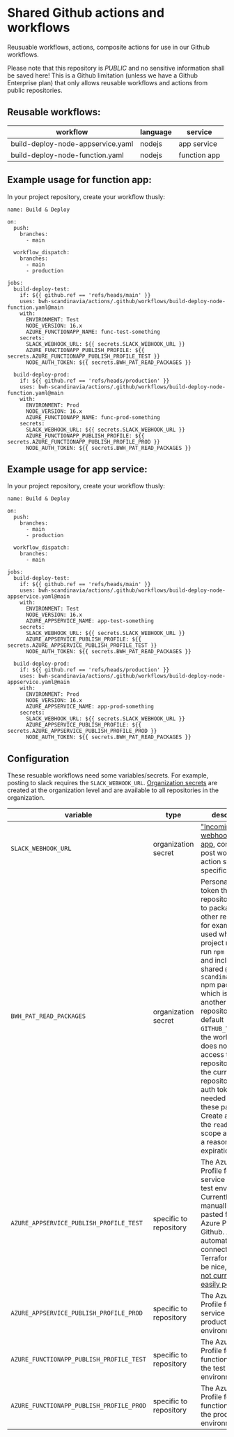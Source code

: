 # Shared Github actions and workflows

Reusuable workflows, actions, composite actions for use in our Github workflows.

Please note that this repository is _PUBLIC_ and no sensitive information shall be saved here! This is a Github limitation (unless we have a Github Enterprise plan) that only allows reusable workflows and actions from public repositories.

## Reusable workflows:

| workflow                          | language | service      |
| --------------------------------- | -------- | ------------ |
| build-deploy-node-appservice.yaml | nodejs   | app service  |
| build-deploy-node-function.yaml   | nodejs   | function app |


## Example usage for function app:

In your project repository, create your workflow thusly:

```
name: Build & Deploy

on:
  push:
    branches:
      - main

  workflow_dispatch:
    branches:
      - main
      - production

jobs:
  build-deploy-test:
    if: ${{ github.ref == 'refs/heads/main' }}
    uses: bwh-scandinavia/actions/.github/workflows/build-deploy-node-function.yaml@main
    with:
      ENVIRONMENT: Test
      NODE_VERSION: 16.x
      AZURE_FUNCTIONAPP_NAME: func-test-something
    secrets:
      SLACK_WEBHOOK_URL: ${{ secrets.SLACK_WEBHOOK_URL }}
      AZURE_FUNCTIONAPP_PUBLISH_PROFILE: ${{ secrets.AZURE_FUNCTIONAPP_PUBLISH_PROFILE_TEST }}
      NODE_AUTH_TOKEN: ${{ secrets.BWH_PAT_READ_PACKAGES }}

  build-deploy-prod:
    if: ${{ github.ref == 'refs/heads/production' }}
    uses: bwh-scandinavia/actions/.github/workflows/build-deploy-node-function.yaml@main
    with:
      ENVIRONMENT: Prod
      NODE_VERSION: 16.x
      AZURE_FUNCTIONAPP_NAME: func-prod-something
    secrets:
      SLACK_WEBHOOK_URL: ${{ secrets.SLACK_WEBHOOK_URL }}
      AZURE_FUNCTIONAPP_PUBLISH_PROFILE: ${{ secrets.AZURE_FUNCTIONAPP_PUBLISH_PROFILE_PROD }}
      NODE_AUTH_TOKEN: ${{ secrets.BWH_PAT_READ_PACKAGES }}
```

## Example usage for app service:

In your project repository, create your workflow thusly:

```
name: Build & Deploy

on:
  push:
    branches:
      - main
      - production

  workflow_dispatch:
    branches:
      - main

jobs:
  build-deploy-test:
    if: ${{ github.ref == 'refs/heads/main' }}
    uses: bwh-scandinavia/actions/.github/workflows/build-deploy-node-appservice.yaml@main
    with:
      ENVIRONMENT: Test
      NODE_VERSION: 16.x
      AZURE_APPSERVICE_NAME: app-test-something
    secrets:
      SLACK_WEBHOOK_URL: ${{ secrets.SLACK_WEBHOOK_URL }}
      AZURE_APPSERVICE_PUBLISH_PROFILE: ${{ secrets.AZURE_APPSERVICE_PUBLISH_PROFILE_TEST }}
      NODE_AUTH_TOKEN: ${{ secrets.BWH_PAT_READ_PACKAGES }}

  build-deploy-prod:
    if: ${{ github.ref == 'refs/heads/production' }}
    uses: bwh-scandinavia/actions/.github/workflows/build-deploy-node-appservice.yaml@main
    with:
      ENVIRONMENT: Prod
      NODE_VERSION: 16.x
      AZURE_APPSERVICE_NAME: app-prod-something
    secrets:
      SLACK_WEBHOOK_URL: ${{ secrets.SLACK_WEBHOOK_URL }}
      AZURE_APPSERVICE_PUBLISH_PROFILE: ${{ secrets.AZURE_APPSERVICE_PUBLISH_PROFILE_PROD }}
      NODE_AUTH_TOKEN: ${{ secrets.BWH_PAT_READ_PACKAGES }}
```


## Configuration

These resuable workflows need some variables/secrets. For example, posting to slack requires the `SLACK_WEBHOOK_URL`. [Organization secrets](https://github.com/organizations/bwh-scandinavia/settings/secrets/actions) are created at the organization level and are available to all repositories in the organization.

| variable | type | description |
|----------|------|-------------|
| `SLACK_WEBHOOK_URL` | organization secret | ["Incoming webhook" Slack app](https://bestwesternnewweb.slack.com/services/B034Q4EDTT2), configured to post workflow action status to a specific channel |
| `BWH_PAT_READ_PACKAGES` | organization secret | Personal access token that gives a repository access to packages from other repositories, for example it is used when a project needs to run `npm install` and include the shared `@bwh-scandinavia/types` npm package, which is in another repository. The default `GITHUB_TOKEN` in the workflow does not have access to other repositories than the current repository, so an auth token is needed to access these packages. Create a PAT with the `read:packages` scope and give it a reasonable expiration date. |
| `AZURE_APPSERVICE_PUBLISH_PROFILE_TEST` | specific to repository | The Azure Publish Profile for the app service for the test environment. Currently manually copy-pasted from Azure Portal to Github. An automatic connection via Terraform would be nice, [though not currently easily possible.](https://github.com/hashicorp/terraform-provider-azurerm/issues/8739) |
| `AZURE_APPSERVICE_PUBLISH_PROFILE_PROD` | specific to repository | The Azure Publish Profile for the app service for the production environment. |
| `AZURE_FUNCTIONAPP_PUBLISH_PROFILE_TEST` | specific to repository | The Azure Publish Profile for the function app for the test environment. |
| `AZURE_FUNCTIONAPP_PUBLISH_PROFILE_PROD` | specific to repository | The Azure Publish Profile for the function app for the production environment. |
